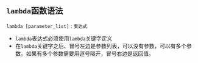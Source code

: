 ## `lambda`函数语法

`lambda [parameter_list]：表达式`

- `lambda`表达式必须使用`lambda`关键字定义
- 在`lambda`关键字之后、冒号左边是参数列表，可以没有参数，可以有多个参数。如果有多个参数需要用逗号隔开，冒号右边是返回值。